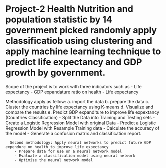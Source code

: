 # Project-2  Health Nutrition and population statistic by 14 government picked randomly apply classificatiob using clustering and apply machine learning technique to predict life expectancy and GDP growth by government. 
  Scope of the project is to work with three indicators such as 
    - Life expectancy
    - GDP expandature ratio on health
    - Life expectancy
   
   Methodology apply as fellow:
        a. import the data 
        b. prepare the data
        c. Cluster the countries by life expectancy using K-means
        d. Visualize and compare the results
        e. Predict GDP expanditure to improve life expextancy (Countries Classification)
        - Split the Data into Training and Testing sets
        - Create a Logistic Regression Model with original Data
        - Predict a Logistic Regression Model with Resample Training data
        - Calculate the accuracy of the model
        - Generate a confusion matrix and classification report.
        
      Second methodology: Apply neural networks to predict future GDP expendure on health to improve life expectancy
        - Prepare data for use on a neural network model
        - Evaluate a classification model using neural network
        - Optimize the neural network model
